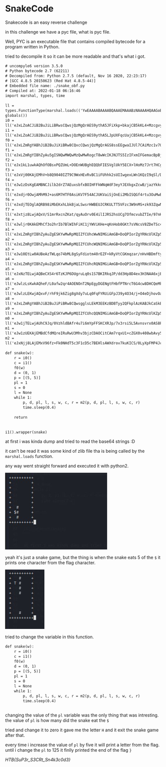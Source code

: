 # SnakeCode

Snakecode is an easy reverse challenge


in this challenge we have a pyc file, what is pyc file. 

Well, PYC is an executable file that contains compiled bytecode for a program written in Python.

tried to decompile it so it can be more readable and that's what i got.

```
# uncompyle6 version 3.5.0
# Python bytecode 2.7 (62211)
# Decompiled from: Python 2.7.5 (default, Nov 16 2020, 22:23:17) 
# [GCC 4.8.5 20150623 (Red Hat 4.8.5-44)]
# Embedded file name: ./snake_obf.py
# Compiled at: 2022-01-18 06:16:46
import marshal, types, time

ll = types.FunctionType(marshal.loads(('YwEAAAABAAAABQAAAEMAAABzNAAAAHQAAGoBAHQCAGoDAHQEAGQBAIMBAGoFAHwAAGoGAGQCAIMB\nAIMBAIMBAHQHAIMAAIMCAFMoAwAAAE50BAAAAHpsaWJ0BgAAAGJhc2U2NCgIAAAAdAUAAAB0eXBl\nc3QMAAAARnVuY3Rpb25UeXBldAcAAABtYXJzaGFsdAUAAABsb2Fkc3QKAAAAX19pbXBvcnRfX3QK\nAAAAZGVjb21wcmVzc3QGAAAAZGVjb2RldAcAAABnbG9iYWxzKAEAAAB0AQAAAHMoAAAAACgAAAAA\ncwcAAAA8c3RkaW4+dAoAAABsb2FkTGFtYmRhAQAAAHQAAAAA\n').decode('base64')), globals())
i0 = ll('eJxLZoACJiB2BuJiLiBRwsCQwsjQzMgQrAES9ythA5JFiXkp+bkajCB5kKL4+Mzcgvyikvh4DZAB\nCKKYHUjYFJekZObZlXCA2DmJuUkpiXaMEKMZGAC+nBJh\n')
i1 = ll('eJxLZoACJiB2BuJiLiBRwsCQwsjQzMgQrAES9ythA5LJpUXFqcUajCB5kKL4+Mzcgvyikvh4DZAB\nCKKYHUjYFJekZObZlXCA2DmJuUkpiXaMEKMZGADEORJ1\n')
f0 = ll('eJxLZmRgYABhJiB2BuJiXiBRw8CQxcCQwsjQzMgQrAGS8ssEEgwaIJUl7CAiMzc1v7QEIsAMJMoz\n8zTASkBEMUiJTXFJSmaeXQkHiJ2TmJuUkmgHVg5SAQBjWRD5\n')
f1 = ll('eJxLZmRgYIBhZyAu5gISNQwMWQwMzQwMwRogcT8wWcIKJNJTS5IzIFxmIFGemacBpBjARDE7kLAp\nLknJzLMr4QCxcxJzk1IS7cDKQSoAvuUPJw==\n')
f2 = ll('eJx1kL1uwkAQhOfOBsxPQZUmL+DOEnWUBghEQQbFIESVglUkY5ECX+lHoMz7Jrt7HCgSOWlGO/rm\n1tbtIwBBY1b9zdYYkEFlcRqiAQoWxaginDJhjcUBijNQy+O24jxgfzsHdTxOFB8DtoqPoK7HPcXn\ngCPFZ1BfcUGsdMA/lpc/fEqeUBq21Mp0L0rv/3grX/f5aELlbryVYzbXZnub7j42K5dcxslym7vu\nJby/zubrK1pMX9apPLOTraReqe9T3SlWd9ieakfl17OTb36OpFE/CDQDE5vHv7K/FKBNmA==\n')
f3 = ll('eJxVj00KAjEMhV+b8Q9040IZT9C9WxHEvRvBC1iFUhhk2sUIIwgexLWn1KQzI9qSl/DlhaZHDSDj\nII4tR3ix1IBVyK1GXitImt/0l1JDSSih1rAZfIZyI4x9BRIkeKA8SLeF1Dl9clIHG+c9OakdZ35O\nT/o+yiciZI2Hgvpt702Pt925Nx/HFZwSGbIYqaL87FS5aKSIgi5JbZR/F1WTrkZmk4QByypE64p1\nap6X4g8LaaoZ3zFGfzFVE/UBTuovhA==\n')
f4 = ll('eJw1zDsKgEAMBNCJilb2drZ7AEuxsbfxBOIHFFkWNqWdF3eyYJEXkgxZcwB/jazYkkdwUeAVCAcV\nW3F4MjTt7ISZyWVUS7KEsPtN7cW9e2ddLeKTIXk7gkSsSB91O/2g9uToLBELO0otH2W6Ez8=\n')
f5 = ll('eJxdjr0OwjAMhM9J+as6M7HTF0AsiKV7F54ACJUKVaiSjOnEi2MbISQGf4rtu3OuMwBSBVfDFQdG\nBhzwMAgNMsER1s58+wJ3Hlm4Ai/z33YGE+A1IrNljnBBtiLYT1ZSf2sr6lMt19u+ZPYQkGDJqA0j\nycfap7+lBT/C2bveJ/UkEQ7KqByTGMbPKNQSpojiPMTEzqNKup2aKlnShramopJW5g2ipyUM\n')
f6 = ll('eJxdjTEOglAQRB98iMbEKxhLbkBjaLSwsrHWBEUJCRKULTT5VFzc3W9nMS+zk93ZqwNS1UK1VQ17\nRQ0CVcQUsTvljO4vWjEmSIRP8A4PXn3MlHKOea4DlxyzWMsOjXUHK/bpVXb1TWy855kF2gN9SPo2\nDD9+At8Zdm4YZorNIFXTFTI335aPS1UWtie28QV3xx4p\n')
f7 = ll('eJxtjz8LwjAQxV/S1mrRxcnZKat/qyAuOrv0E4ilIJRS2hsUCg7OfmcvubZTIe/97nKPcHkEADpd\nWPWPjYCGj0Kj0fjIfHwVqiWIbzxbJ6SHEleQ1yf8ocQHFLSJqgKN+nTYVUUEGndNCiRG8UY3M7F7\nabb7TrAS7AVrQSw4CDaCreBo7CfJPvdy/nZeummZuyY3bHBWh2ynmtJncXaRLLaJem6HaqGiVlMV\n6Zn+Azn/L1k=\n')
f8 = ll('eJwljr0KAkEMhCf3o2hrIb7BlWIhFiKC1jYWViKHe+qKnHob0GKt7sVNcsV8ZDeTSc45gJ5oINqI\nwkkQgTvQAvRdgwmO0BK2xxl+uTUTxBwugUtxT8EZIiHKZ4o21dZE7FLRe4yD+nMLixlchvG+0KU7\nPxR6EVjhSVDoKazt86MqG6uasr5WrI3SucCNbJPEp685keIy576aqktThVs3r0kf48s8r4c9Ogaj\nL3SnIej8MrDz9aqLXJhPzwMNaURT4R/aUC0X\n')
a1 = ll('eJxLZmRgYIBhZyAuZgESKYwMwRpMQIZfCUhcWwNIMGiAmGB+DoQPIorZgYRNcUlKZp5dCQeInZOY\nm5SSaAdWDFIBALI0C1U=\n')
a2 = ll('eJxLZmRgYIBhZyAuZgESKYwMwRpMQIZfCUhcWQNIMGiAmGB+DoQPIorZgYRNcUlKZp5dCQeInZOY\nm5SSaAdWDFIBALBMC00=\n')
a3 = ll('eJw10EtLw0AUBeAzTWLqo74bML8gSyFdiotm40rEZF+kRyVtCGKmqzar/nHvHBDmfty5c+fBrB2A\niUVuUVkMG4MOnIARGIMJeAKm4BQ8Bc9UsfwcvABn/5VL8Aq81tINeAveKb/Hd47R4WDDTp5j7hEm\nR4fsoS4yu+7Vh1e8yEYu5V7WciffZCl/5UpW8l162cuF3Mq1fJSUY5uYhTZFRvfZF+EvfOCnU89X\ngdATGFLjafBs+2e1fJShY4jDomvcH1q4K9U=\n')
a4 = ll('eJxLZmRgYIBhZyAuZgESKYwMwRpMQIZfCUhcRQNIMGiAmGB+DoQPIorZgYRNcUlKZp5dCQeInZOY\nm5SSaAdWDFIBALCJC04=\n')
a5 = ll('eJxNzTELwjAQBeCXS4r6TzKJP6DUgruLq0s1S7BKIRkqJP/dd3Hp8D4ex3H3NAA6xjEXJo2kAHeH\nalAF1aI6FINg8BIsZxTZdM5lM2/95i2PXCNBPBCvzeubLOR4yvp2bX6bS3P+LyppR/qUQ/wMea99\nnt6PMA26l/SKxQ/XGxky\n')
a6 = ll('eJwlzLsKwkAQheF/L0afw2qr4AOENOnT2NpEgyDGENgtFHbfPTNrcT6G4cw8DHCQeMkgiWchw81T\nDMVSHMWTDdnytGTHu+Ea9G4MAkHPkxXaS9L1t/qrbtXlX1TiUehiml9rn046L9PnPk+99qJ+cewN\nxxM9\n')
a7 = ll('eJwlzLEKwjAQxvF/rhF9jk6Zig8gXdy7uLq0FqFYRUiGFpJ39y4O34/j+O4eDjhovOaqia2S4e4p\njiKUhuLJjiw8hex5Cbdgd0NQCHaeROnOydZbda9+q+u/aMSjcolpXj59Otm8ju9pHnvrRfvS8AMM\nqhM6\n')
a8 = ll('eJxLZmRgYABhJiB2BuJiPiBRw8CQwsgglsLEkM3EEKzBDBTyy2QFkplAzKABJkCaSkBEjgZcsJgd\nSNgUl6Rk5tmVcIDYOYm5SSmJdmDFIBUAVDAM/Q==\n')
a9 = ll('eJxLZmRgYIBhZyAuZgESKYwMwRpMQIZfCUhcQQNIMGiAmGB+DoQPIorZgYRNcUlKZp5dCQeInZOY\nm5SSaAdWDFIBAK+VC0o=\n')
m0 = ll('eJw1jTELwjAUhC9Jq/0VzhldBAfr4u7i6mYpFFSKCXRJp/7x3rsi5L5Avnsvrx0AS8PcmNQSGSg8\nDsWjBJQKS42nxwzMQSog09b/gsrs9AGP6LjhHr3tMfSn7TpH+yebfYtJHGXH7eknTpGAkPbEJeVu\n+F5V/Bw1Wpl0B7cCYGsZOw==\n')
m1 = ll('eJw1zUEKAjEMBdCfdMQreIRuRwU3Mhv3bjzCDAOCitCAm7rqxU1+cZGX0v408wbAvy5e5eQYUAUm\nqAnNHdASvsJLhSVUBpryoPG6Km5ZfPaah/hBnXXf29jbsbdDjl0W2Tdd6IN+6JwdkLJ1zsWW+2vi\n/HOMRIklkJ38AF2QGOk=\n')
m2 = ll('eJxNjj8LAjEMxV96fz+Fk0NHdT5c3F1cD5c7BEHlsAWXdrov7kuKICS/0LyXpFMP4JcnZrgSEUgM\nQXJIDVKLtcHokAWZKvsVUm0eGjr1rC3GCplBW/03Xpy2hM5bj4sXnjh7p4cUz30pO6+fiKouxtn6\ny8MehcH4MU7GtydgCB0xhDjfX8ey8mAzrYqyka18AW5IIKw=\n')

def snake(w):
    r = i0()
    c = i1()
    f0(w)
    d = (0, 1)
    p = [(5, 5)]
    pl = 1
    s = 0
    l = None
    while 1:
        p, d, pl, l, s, w, c, r = m2(p, d, pl, l, s, w, c, r)
        time.sleep(0.4)

    return


i1().wrapper(snake) 
```

at first i was kinda dump and tried to read the base64 strings :D

it can't be read it was some kind of zlib file tha is being called by the `marshal.loads` function.

any way went straight forward and executed it with python2.

<img src="images/snake.jpg" >

yeah it's just a snake game, but the thing is when the snake eats 5 of the `$` it prints one character from the flag character.

<img src="images/flag.JPG" >

tried to change the variable in this function.

```
def snake(w):
    r = i0()
    c = i1()
    f0(w)
    d = (0, 1)
    p = [(5, 5)]
    pl = 1
    s = 0
    l = None
    while 1:
        p, d, pl, l, s, w, c, r = m2(p, d, pl, l, s, w, c, r)
        time.sleep(0.4)
        
```
changing the value of the `pl` variable was the only thing that was intresting.
the value of `pl` is how many did the snake eat the `$`

tried and change it to zero it gave me the letter `H` and it exit the snake game after that.

every time i increase the value of `pl` by five it will print a letter from the flag. 
until i change the `pl` to 125 it finlly printed the end of the flag `}`

_HTB{SuP3r_S3CRt_Sn4k3c0d3}_



